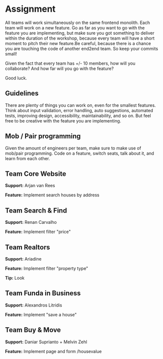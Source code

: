# Assignment
All teams will work simultaneously on the same frontend monolith. Each team will work on a new feature. Go as far as you want to go with the feature you are implementing, but make sure you got something to deliver within the duration of the workshop, because every team will have a short moment to pitch their new feature.Be careful, because there is a chance you are touching the code of another end2end team. So keep your commits small!

Given the fact that every team has +/- 10 members, how will you collaborate? And how far will you go with the feature? 

Good luck.

## Guidelines
There are plenty of things you can work on, even for the smallest features. Think about input validation, error handling, auto suggestions, automated tests, improving design, accessibility, maintainability, and so on. But feel free to be creative with the feature you are implementing.

## Mob / Pair programming

Given the amount of engineers per team, make sure to make use of mob/pair programming. Code on a feature, switch seats, talk about it, and learn from each other.

## Team Core Website

**Support:** Arjan van Rees

**Feature:** Implement search houses by address

## Team Search & Find

**Support:** Renan Carvalho

**Feature:** Implement filter "price"

## Team Realtors

**Support:** Ariadine

**Feature:** Implement filter "property type"

**Tip:** Look

## Team Funda in Business

**Support:** Alexandros Litridis

**Feature:** Implement "save a house"

## Team Buy & Move

**Support:** Daniar Suprianto + Melvin Zehl

**Feature:** Implement page and form /housevalue

